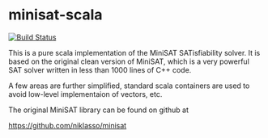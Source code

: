 minisat-scala
=========
[![Build Status](https://travis-ci.org/zhihan/minisat-scala.svg?branch=master)](https://travis-ci.org/zhihan/minisat-scala)

This is a pure scala implementation of the MiniSAT SATisfiability solver.
It is based on the original clean version of MiniSAT, which is a very
powerful SAT solver written in less than 1000 lines of C++ code.

A few areas are further simplified, standard scala containers are used to
avoid low-level implementaion of vectors, etc.

The original MiniSAT library can be found on github at

https://github.com/niklasso/minisat


